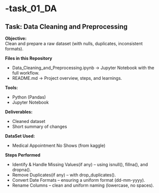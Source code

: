 # -task_01_DA
## Task: Data Cleaning and Preprocessing
**Objective:**  
Clean and prepare a raw dataset (with nulls, duplicates, inconsistent formats).

**Files in this Repository**
- Data_Cleaning_and_Preprocessing.ipynb → Jupyter Notebook with the full workflow.
- README.md → Project overview, steps, and learnings.

**Tools:**  
- Python (Pandas)
- Jupyter Notebook

**Deliverables:**  
- Cleaned dataset  
- Short summary of changes

**DataSet Used:**
- Medical Appointment No Shows (from kaggle)

**Steps Performed**
- Identify & Handle Missing Values(if any) – using isnull(), fillna(), and dropna().
- Remove Duplicates(if any) – with drop_duplicates().
- Convert Date Formats – ensuring a uniform format (dd-mm-yyyy).
- Rename Columns – clean and uniform naming (lowercase, no spaces).
